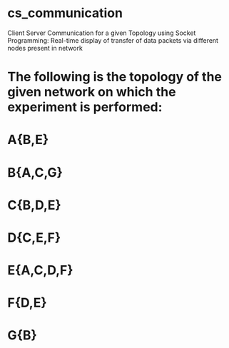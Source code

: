 # cs_communication
Client Server Communication for a given Topology using Socket Programming: Real-time display of transfer of data packets via different nodes present in network
# The following is the topology of the given network on which the experiment is performed:
 
# A{B,E}
# B{A,C,G}
# C{B,D,E}
# D{C,E,F}
# E{A,C,D,F}
# F{D,E}
# G{B}
